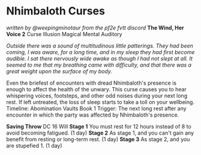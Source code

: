 # Nhimbaloth Curses
*written by @weepingminotaur from the pf2e fvtt discord*
**The Wind, Her Voice 2**
Curse Illusion Magical Mental Auditory

*Outside there was a sound of multitudinous little patterings. They had been coming, I was aware, for a long time, and in my sleep they had first become audible. I sat there nervously wide awake as though I had not slept at all. It seemed to me that my breathing came with difficulty, and that there was a great weight upon the surface of my body.*

Even the briefest of encounters with dread Nhimbaloth's presence is enough to affect the health of the unwary. This curse causes you to hear whispering voices, footsteps, and other odd noises during your next long rest. If left untreated, the loss of sleep starts to take a toll on your wellbeing.
Timeline: Abomination Vaults Book 1
Trigger: The next long rest after any encounter in which the party was affected by Nhimbaloth's presence.

**Saving Throw** DC 16 Will
**Stage 1** You must rest for 12 hours instead of 8 to avoid becoming fatigued. (1 day)
**Stage 2** As stage 1, and you can't gain any benefit from resting or long-term rest. (1 day)
**Stage 3** As stage 2, and you are stupefied 1. (1 day)
